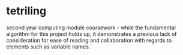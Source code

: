 # tetriling
second year computing module coursework - while the fundamental algorithm for this project holds up, it demonstrates a previous lack of consideration for ease of reading and collaboration with regards to elements such as variable names.
